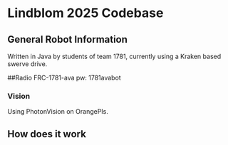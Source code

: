 # Lindblom 2025 Codebase

## General Robot Information
Written in Java by students of team 1781, currently using a Kraken based swerve drive. 

##Radio
FRC-1781-ava pw: 1781avabot

### Vision
Using PhotonVision on OrangePIs.

## How does it work
